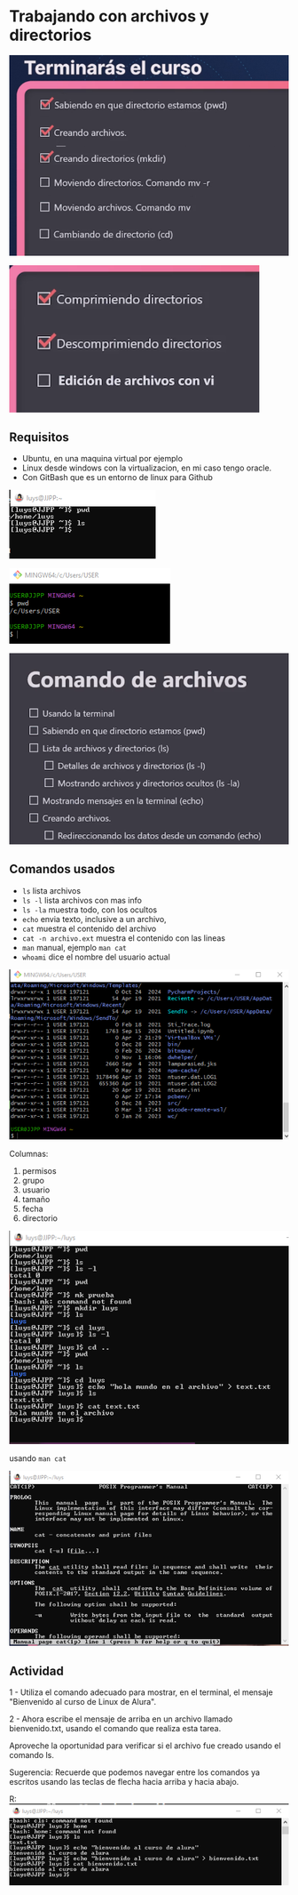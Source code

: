 Trabajando con archivos y directorios
=====================================

![alt text](imagen.png)

![alt text](imagen-1.png)

## Requisitos

- Ubuntu, en una maquina virtual por ejemplo
- Linux desde windows con la virtualizacion, en mi caso tengo oracle.
- Con GitBash que es un entorno de linux para Github

![Oracle OS](imagen-2.png)

![GitBash](imagen-3.png)

![alt text](imagen-4.png)

## Comandos usados

- `ls` lista archivos
- `ls -l` lista archivos con mas info
- `ls -la` muestra todo, con los ocultos
- `echo` envia texto, inclusive a un archivo, 
- `cat` muestra el contenido del archivo
- `cat -n archivo.ext` muestra el contenido con las lineas
- `man` manual, ejemplo `man cat`
- `whoami` dice el nombre del usuario actual

![alt text](imagen-5.png)

Columnas:
1. permisos
2. grupo
3. usuario
4. tamaño
5. fecha
6. directorio

![alt text](imagen-6.png)

usando `man cat`

![alt text](imagen-7.png)

## Actividad

1 - Utiliza el comando adecuado para mostrar, en el terminal, el mensaje "Bienvenido al curso de Linux de Alura".

2 - Ahora escribe el mensaje de arriba en un archivo llamado bienvenido.txt, usando el comando que realiza esta tarea.

Aproveche la oportunidad para verificar si el archivo fue creado usando el comando ls.

Sugerencia: Recuerde que podemos navegar entre los comandos ya escritos usando las teclas de flecha hacia arriba y hacia abajo.

R:
![alt text](imagen-8.png)